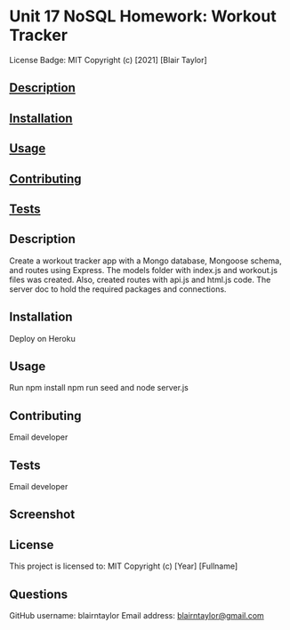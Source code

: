 # Unit 17 NoSQL Homework: Workout Tracker

License Badge: MIT Copyright (c) [2021] [Blair Taylor]

## [Description](#description)
## [Installation](#installation)
## [Usage](#usage)
## [Contributing](#contribute)
## [Tests](#tests)

## Description
Create a workout tracker app with a Mongo database, Mongoose schema, and routes using Express. The models folder with index.js and workout.js files was created. Also, created routes with api.js and html.js code. The server doc to hold the required packages and connections. 

## Installation
Deploy on Heroku

## Usage
Run npm install npm run seed and node server.js

## Contributing
Email developer

## Tests
Email developer

## Screenshot

## License
This project is licensed to: MIT Copyright (c) [Year] [Fullname]

## Questions
GitHub username: blairntaylor
Email address: [blairntaylor@gmail.com](mailto:blairntaylor@gmail.com)